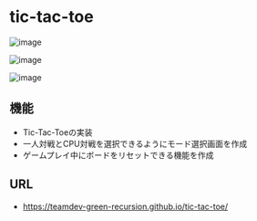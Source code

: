 # tic-tac-toe
![image](https://user-images.githubusercontent.com/78358092/222948393-66aa4280-efcc-47a0-ac30-32c3a08fa1fd.png)

![image](https://user-images.githubusercontent.com/78358092/222948509-f8ffba06-1a67-4fbe-a768-7d64d976c0eb.png)

![image](https://user-images.githubusercontent.com/78358092/222948518-85ec79c8-d02f-4d2b-a857-da138bdfc8cf.png)

## 機能
- Tic-Tac-Toeの実装
- 一人対戦とCPU対戦を選択できるようにモード選択画面を作成
- ゲームプレイ中にボードをリセットできる機能を作成

## URL
- https://teamdev-green-recursion.github.io/tic-tac-toe/
